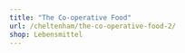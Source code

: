 ```yaml
---
title: "The Co-operative Food"
url: /cheltenham/the-co-operative-food-2/
shop: Lebensmittel
---
```

